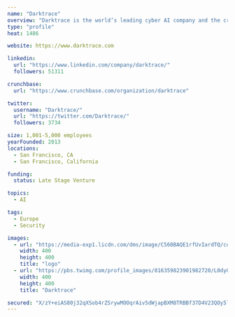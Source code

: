```yaml
---
name: "Darktrace"
overview: "Darktrace is the world’s leading cyber AI company and the creator of Autonomous Response technology."
type: "profile"
heat: 1486

website: https://www.darktrace.com

linkedin:
  url: "https://www.linkedin.com/company/darktrace/"
  followers: 51311

crunchbase:
  url: "https://www.crunchbase.com/organization/darktrace"

twitter:
  username: "Darktrace/"
  url: "https://twitter.com/Darktrace/"
  followers: 3734

size: 1,001-5,000 employees
yearFounded: 2013
locations:
  - San Francisco, CA
  - San Francisco, California

funding:
  status: Late Stage Venture

topics:
  - AI

tags:
  - Europe
  - Security

images:
  - url: "https://media-exp1.licdn.com/dms/image/C560BAQE1rfUvIardTQ/company-logo_200_200/0?e=1587600000&v=beta&t=bgXDOxYQTAS_oDFAlcv_MCn6ukGLm-X7BPPbScILKwo"
    width: 400
    height: 400
    title: "logo"
  - url: "https://pbs.twimg.com/profile_images/816359823901982720/L0dyQMfw_400x400.jpg"
    width: 400
    height: 400
    title: "Darktrace"

secured: "X/zY+eiAS80j32qXSob4rZSrywMOOqrAiv5dWjapBXM8TRBBf37D4V23QOy5l9Fa2Sz64y/O0YP6LmV4OXzPSkrzJeQGJ284ihYxm7+iXoZNYM4pVxMZzIRCldyFDTn8mTmmGItkxzXaerGK3jkgjADNaat9FEAcYyxAhMeH7nsU1qA755pPiUXAAq2GREM8/hjYrjIIkHHexKKY9AwC7Jy1+aVS7D7nQABD6HfPVHpfvlGjiDc1v00vj/9r9kJ1944pEzl3NJxzY3Lfop3VFA==;DLRl73VZY3/LQZ78fWjRXA=="
---
```


